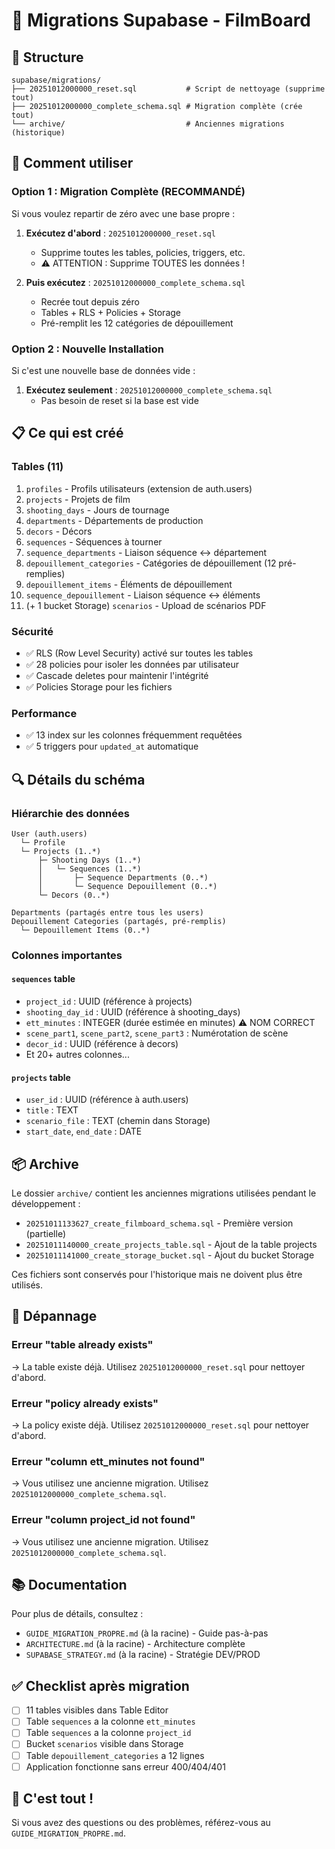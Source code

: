 # 📁 Migrations Supabase - FilmBoard

## 🎯 Structure

```
supabase/migrations/
├── 20251012000000_reset.sql           # Script de nettoyage (supprime tout)
├── 20251012000000_complete_schema.sql # Migration complète (crée tout)
└── archive/                           # Anciennes migrations (historique)
```

## 🚀 Comment utiliser

### Option 1 : Migration Complète (RECOMMANDÉ)

Si vous voulez repartir de zéro avec une base propre :

1. **Exécutez d'abord** : `20251012000000_reset.sql`
   - Supprime toutes les tables, policies, triggers, etc.
   - ⚠️ ATTENTION : Supprime TOUTES les données !

2. **Puis exécutez** : `20251012000000_complete_schema.sql`
   - Recrée tout depuis zéro
   - Tables + RLS + Policies + Storage
   - Pré-remplit les 12 catégories de dépouillement

### Option 2 : Nouvelle Installation

Si c'est une nouvelle base de données vide :

1. **Exécutez seulement** : `20251012000000_complete_schema.sql`
   - Pas besoin de reset si la base est vide

## 📋 Ce qui est créé

### Tables (11)
1. `profiles` - Profils utilisateurs (extension de auth.users)
2. `projects` - Projets de film
3. `shooting_days` - Jours de tournage
4. `departments` - Départements de production
5. `decors` - Décors
6. `sequences` - Séquences à tourner
7. `sequence_departments` - Liaison séquence ↔ département
8. `depouillement_categories` - Catégories de dépouillement (12 pré-remplies)
9. `depouillement_items` - Éléments de dépouillement
10. `sequence_depouillement` - Liaison séquence ↔ éléments
11. (+ 1 bucket Storage) `scenarios` - Upload de scénarios PDF

### Sécurité
- ✅ RLS (Row Level Security) activé sur toutes les tables
- ✅ 28 policies pour isoler les données par utilisateur
- ✅ Cascade deletes pour maintenir l'intégrité
- ✅ Policies Storage pour les fichiers

### Performance
- ✅ 13 index sur les colonnes fréquemment requêtées
- ✅ 5 triggers pour `updated_at` automatique

## 🔍 Détails du schéma

### Hiérarchie des données

```
User (auth.users)
  └─ Profile
  └─ Projects (1..*)
      ├─ Shooting Days (1..*)
      │   └─ Sequences (1..*)
      │       ├─ Sequence Departments (0..*)
      │       └─ Sequence Depouillement (0..*)
      └─ Decors (0..*)

Departments (partagés entre tous les users)
Depouillement Categories (partagés, pré-remplis)
  └─ Depouillement Items (0..*)
```

### Colonnes importantes

#### `sequences` table
- `project_id` : UUID (référence à projects)
- `shooting_day_id` : UUID (référence à shooting_days)
- `ett_minutes` : INTEGER (durée estimée en minutes) ⚠️ NOM CORRECT
- `scene_part1`, `scene_part2`, `scene_part3` : Numérotation de scène
- `decor_id` : UUID (référence à decors)
- Et 20+ autres colonnes...

#### `projects` table
- `user_id` : UUID (référence à auth.users)
- `title` : TEXT
- `scenario_file` : TEXT (chemin dans Storage)
- `start_date`, `end_date` : DATE

## 📦 Archive

Le dossier `archive/` contient les anciennes migrations utilisées pendant le développement :
- `20251011133627_create_filmboard_schema.sql` - Première version (partielle)
- `20251011140000_create_projects_table.sql` - Ajout de la table projects
- `20251011141000_create_storage_bucket.sql` - Ajout du bucket Storage

Ces fichiers sont conservés pour l'historique mais ne doivent plus être utilisés.

## 🐛 Dépannage

### Erreur "table already exists"
→ La table existe déjà. Utilisez `20251012000000_reset.sql` pour nettoyer d'abord.

### Erreur "policy already exists"
→ La policy existe déjà. Utilisez `20251012000000_reset.sql` pour nettoyer d'abord.

### Erreur "column ett_minutes not found"
→ Vous utilisez une ancienne migration. Utilisez `20251012000000_complete_schema.sql`.

### Erreur "column project_id not found"
→ Vous utilisez une ancienne migration. Utilisez `20251012000000_complete_schema.sql`.

## 📚 Documentation

Pour plus de détails, consultez :
- `GUIDE_MIGRATION_PROPRE.md` (à la racine) - Guide pas-à-pas
- `ARCHITECTURE.md` (à la racine) - Architecture complète
- `SUPABASE_STRATEGY.md` (à la racine) - Stratégie DEV/PROD

## ✅ Checklist après migration

- [ ] 11 tables visibles dans Table Editor
- [ ] Table `sequences` a la colonne `ett_minutes`
- [ ] Table `sequences` a la colonne `project_id`
- [ ] Bucket `scenarios` visible dans Storage
- [ ] Table `depouillement_categories` a 12 lignes
- [ ] Application fonctionne sans erreur 400/404/401

## 🎉 C'est tout !

Si vous avez des questions ou des problèmes, référez-vous au `GUIDE_MIGRATION_PROPRE.md`.

